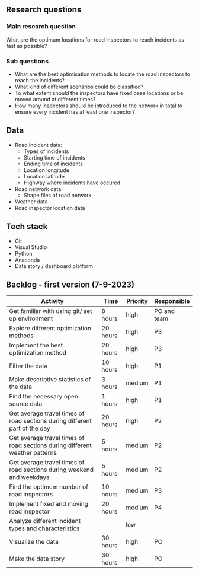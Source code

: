 ## Research questions
### Main research question
What are the optimum locations for road inspectors to reach incidents as fast as possible? 

### Sub questions
- What are the best optimisation methods to locate the road inspectors to reach the incidents?
- What kind of different scenarios could be classified?
- To what extent should the inspectors have fixed base locations or be moved around at different times?
- How many inspectors should be introduced to the network in total to ensure every incident has at least one inspector?


## Data
- Road incident data:
  - Types of incidents 
  - Starting time of incidents
  - Ending time of incidents
  - Location longitude
  - Location latitude
  - Highway where incidents have occured
- Road network data:
  - Shape files of road network
- Weather data
- Road inspector location data


## Tech stack
- Git
- Visual Studio
- Python
- Anaconda
- Data story / dashboard platform



## Backlog - first version (7-9-2023)
| Activity  | Time | Priority | Responsible |
| ------------- | ------------- | ------------- | ------------- |
| Get familiar with using git/ set up environment | 8 hours | high | PO and team |
| Explore different optimization methods  | 20 hours  | high  | P3 |
| Implement the best optimization method  | 20 hours | high | P3  |
| Filter the data  | 10 hours | high | P1  |
| Make descriptive statistics of the data  | 3 hours | medium  | P1  |
| Find the necessary open source data  | 1 hours | high  | P1  |
| Get average travel times of road sections during different part of the day  | 20 hours | high | P2  |
| Get average travel times of road sections during different weather patterns  | 5 hours | medium | P2  |
| Get average travel times of road sections during weekend and weekdays  | 5 hours | medium | P2  |
| Find the optimum number of road inspectors  | 10 hours | medium | P3  |
| Implement fixed and moving road inspector  | 20 hours | medium | P4  |
| Analyze different incident types and characteristics |  | low |   |
| Visualize the data  | 30 hours | high | PO  |
| Make the data story  | 30 hours | high | PO  |
